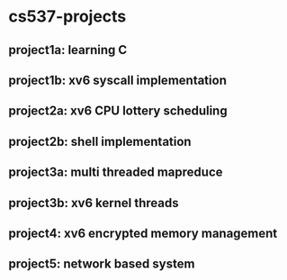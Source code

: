 # cs537-projects
## project1a: learning C
## project1b: xv6 syscall implementation
## project2a: xv6 CPU lottery scheduling
## project2b: shell implementation
## project3a: multi threaded mapreduce
## project3b: xv6 kernel threads
## project4: xv6 encrypted memory management
## project5: network based system
